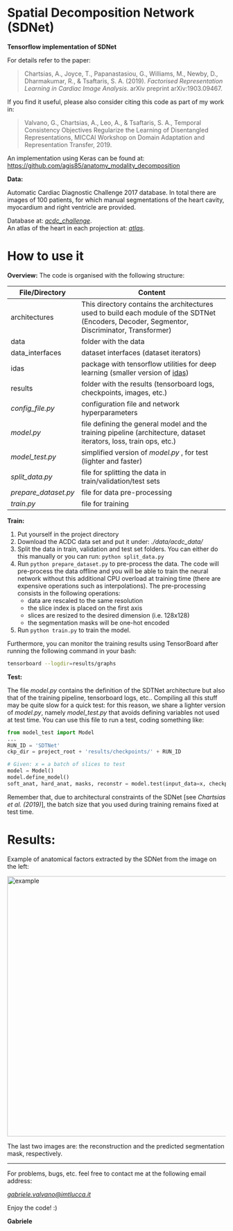 # Spatial Decomposition Network (SDNet)

**Tensorflow implementation of SDNet**

For details refer to the paper:

> Chartsias, A., Joyce, T., Papanastasiou, G., Williams, M., Newby, D., Dharmakumar, R., & Tsaftaris, S. A. (2019). 
> *Factorised Representation Learning in Cardiac Image Analysis*. arXiv preprint arXiv:1903.09467.

If you find it useful, please also consider citing this code as part of my work in:
> Valvano, G., Chartsias, A., Leo, A., & Tsaftaris, S. A.,
> Temporal Consistency Objectives Regularize the Learning of Disentangled Representations, MICCAI Workshop on Domain Adaptation and Representation Transfer, 2019.

An implementation using Keras can be found at: https://github.com/agis85/anatomy_modality_decomposition


**Data:**

Automatic Cardiac Diagnostic Challenge 2017 database. In total there are images of 100 patients, for which manual
segmentations of the heart cavity, myocardium and right ventricle are provided.

Database at: [*acdc_challenge*](https://www.creatis.insa-lyon.fr/Challenge/acdc/databases.html).\
An atlas of the heart in each projection at: [*atlas*](http://tuttops.altervista.org/ecocardiografia_base.html).

# How to use it

**Overview:**
The code is organised with the following structure:

|    File/Directory            |Content                               
|---------------|----------------------------------------|
|architectures	| This directory contains the architectures used to build each module of the SDTNet (Encoders, Decoder, Segmentor, Discriminator, Transformer)|
|data			| folder with the data						|
|data_interfaces| dataset interfaces (dataset iterators)	|
|idas			| package with tensorflow utilities for deep learning (smaller version of [idas](https://github.com/gvalvano/idas)) |
results		| folder with the results (tensorboard logs, checkpoints, images, etc.)| 
|*config_file.py*| configuration file and network hyperparameters 
|*model.py*| file defining the general model and the training pipeline (architecture, dataset iterators, loss, train ops, etc.)
|*model_test.py*| simplified version of *model.py* , for test (lighter and faster)
|*split_data.py*| file for splitting the data in train/validation/test sets
|*prepare_dataset.py*| file for data pre-processing
|*train.py*| file for training



**Train:**
1. Put yourself in the project directory
2. Download the ACDC data set and put it under:  *./data/acdc_data/*
3. Split the data in train, validation and test set folders. You can either do this manually or you can run: ```python split_data.py```
4. Run ```python prepare_dataset.py``` to pre-process the data. The code will pre-process the data offline and you will be able to train the neural network without this additional CPU overload at training time (there are expensive operations such as interpolations). The pre-processing consists in the following operations:
    - data are rescaled to the same resolution
    - the slice index is placed on the first axis
    - slices are resized to the desired dimension (i.e. 128x128)
    - the segmentation masks will be one-hot encoded
5. Run ```python train.py``` to train the model.

Furthermore, you can monitor the training results using TensorBoard after running the following command in your bash:
```bash
tensorboard --logdir=results/graphs
```
**Test:**

The file *model.py* contains the definition of the SDTNet architecture but also that of the training pipeline, tensorboard logs, etc.. Compiling all this stuff may be quite slow for a quick test: for this reason, we share a lighter version of *model.py*, namely *model_test.py* that avoids defining variables not used at test time. You can use this file to run a test, coding something like:

```python
from model_test import Model
...
RUN_ID = 'SDTNet'
ckp_dir = project_root + 'results/checkpoints/' + RUN_ID

# Given: x = a batch of slices to test
model = Model()
model.define_model()
soft_anat, hard_anat, masks, reconstr = model.test(input_data=x, checkpoint_dir=ckp_dir)
```

Remember that, due to architectural constraints of the SDNet [see *Chartsias et al. (2019)*], the batch size that you used during training remains fixed at test time. 

# Results:

Example of anatomical factors extracted by the SDNet from the image on the left:

<img src="https://github.com/gvalvano/sdnet/blob/master/results/images/example.png" alt="example" width="600"/>

The last two images are: the reconstruction and the predicted segmentation mask, respectively. 

---------------------

For problems, bugs, etc. feel free to contact me at the following email address:

  *gabriele.valvano@imtlucca.it* 
  
Enjoy the code! :)

**Gabriele**

